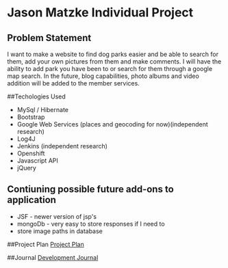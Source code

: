 # Jason Matzke Individual Project
 
## Problem Statement

I want to make a website to find dog parks easier and be able to search for them, add your own pictures
from them and make comments. I will have the ability to add park you have been to or search for them
through a google map search. In the future, blog capabilities, photo albums and video addition will be added 
to the member services.
 
 ##Techologies Used
 * MySql / Hibernate
 * Bootstrap
 * Google Web Services (places and geocoding for now)(independent research)
 * Log4J
 * Jenkins (independent research)
 * Openshift
 * Javascript API
 * jQuery
 
 ## Contiuning possible future add-ons to application
 * JSF - newer version of jsp's
 * mongoDb - very easy to store responses if I need to
 * store image paths in database
 
 ##Project Plan
 [Project Plan](https://github.com/jmatzke1/FunForFido/blob/master/ProjectPlan.md)
 
 ##Journal
 [Development Journal](https://github.com/jmatzke1/FunForFido/blob/master/Journal.md)
 

